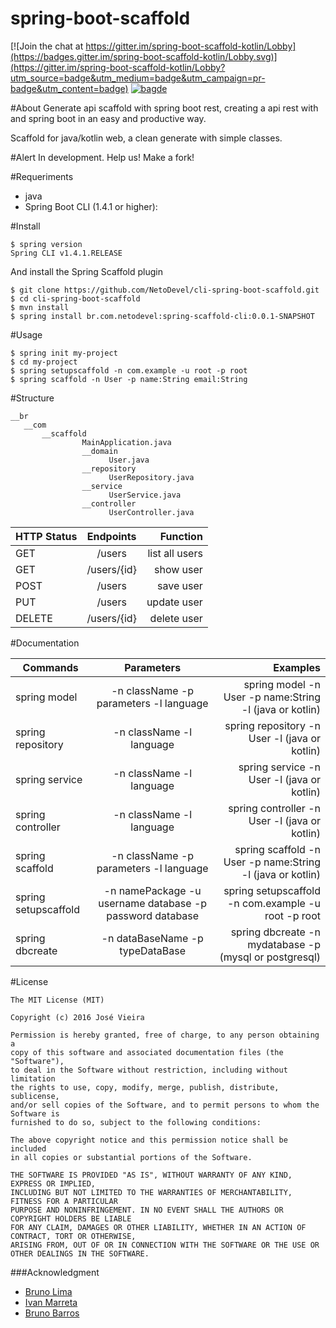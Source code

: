 
# spring-boot-scaffold

[![Join the chat at https://gitter.im/spring-boot-scaffold-kotlin/Lobby](https://badges.gitter.im/spring-boot-scaffold-kotlin/Lobby.svg)](https://gitter.im/spring-boot-scaffold-kotlin/Lobby?utm_source=badge&utm_medium=badge&utm_campaign=pr-badge&utm_content=badge)
 [![bagde](https://codeship.com/projects/e4a1d8b0-8b71-0134-1c87-26c6b97868f1/status?branch=master)](https://codeship.com/projects/184622)

#About
Generate api scaffold with spring boot rest, creating a api rest with and spring boot in an easy and productive way.

Scaffold for java/kotlin web, a clean generate with simple classes.


        
#Alert
In development. Help us! Make a fork!

#Requeriments
         
* java
* Spring Boot CLI (1.4.1 or higher):

#Install
 
    $ spring version
    Spring CLI v1.4.1.RELEASE

And install the Spring Scaffold plugin

    $ git clone https://github.com/NetoDevel/cli-spring-boot-scaffold.git
    $ cd cli-spring-boot-scaffold
    $ mvn install
    $ spring install br.com.netodevel:spring-scaffold-cli:0.0.1-SNAPSHOT


#Usage

    $ spring init my-project
    $ cd my-project
    $ spring setupscaffold -n com.example -u root -p root  
    $ spring scaffold -n User -p name:String email:String

#Structure

    __br
       __com
           __scaffold
                    MainApplication.java
                    __domain
                          User.java
                    __repository
                          UserRepository.java
                    __service
                          UserService.java
                    __controller
                          UserController.java


| HTTP Status   | Endpoints     | Function       |
| ------------- |:-------------:| -----:         |
| GET           | /users        | list all users |
| GET           | /users/{id}   | show user      |
| POST          | /users        | save user      |
| PUT           | /users        | update user    |
| DELETE        | /users/{id}    | delete user    |


#Documentation

|Commands   |Parameters                                 |Examples
| ------------- |:-------------:                         | -------------:  
| spring model  | -n className -p parameters -l language | spring model -n User -p name:String -l (java or kotlin)
| spring repository  | -n className  -l language         | spring repository -n User -l (java or kotlin)
| spring service  | -n className  -l language            | spring service -n User -l (java or kotlin)
| spring controller  | -n className  -l language         | spring controller -n User -l (java or kotlin)
| spring scaffold  | -n className -p parameters -l language | spring scaffold -n User -p name:String -l (java or kotlin)
| spring setupscaffold| -n namePackage -u username database -p password database| spring setupscaffold -n com.example -u root -p root
| spring dbcreate  | -n dataBaseName -p typeDataBase | spring dbcreate -n mydatabase -p (mysql or postgresql)


#License

    The MIT License (MIT)

    Copyright (c) 2016 José Vieira 

    Permission is hereby granted, free of charge, to any person obtaining a 
    copy of this software and associated documentation files (the "Software"), 
    to deal in the Software without restriction, including without limitation 
    the rights to use, copy, modify, merge, publish, distribute, sublicense, 
    and/or sell copies of the Software, and to permit persons to whom the Software is 
    furnished to do so, subject to the following conditions:

    The above copyright notice and this permission notice shall be included 
    in all copies or substantial portions of the Software.

    THE SOFTWARE IS PROVIDED "AS IS", WITHOUT WARRANTY OF ANY KIND, EXPRESS OR IMPLIED, 
    INCLUDING BUT NOT LIMITED TO THE WARRANTIES OF MERCHANTABILITY, FITNESS FOR A PARTICULAR 
    PURPOSE AND NONINFRINGEMENT. IN NO EVENT SHALL THE AUTHORS OR COPYRIGHT HOLDERS BE LIABLE 
    FOR ANY CLAIM, DAMAGES OR OTHER LIABILITY, WHETHER IN AN ACTION OF CONTRACT, TORT OR OTHERWISE,
    ARISING FROM, OUT OF OR IN CONNECTION WITH THE SOFTWARE OR THE USE OR OTHER DEALINGS IN THE SOFTWARE.

###Acknowledgment
         
 * [Bruno Lima](https://github.com/brunodles)
 * [Ivan Marreta](https://github.com/ivanmarreta)
 * [Bruno Barros](https://github.com/brunobarros)
       

